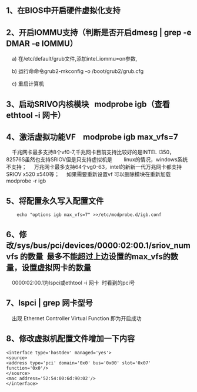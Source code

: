 ## 1、在BIOS中开启硬件虚拟化支持
## 2、开启IOMMU支持（判断是否开启dmesg | grep -e DMAR -e IOMMU）
    a) 在/etc/default/grub文件,添加intel_iommu=on参数,

    b) 运行命命令grub2-mkconfig -o /boot/grub2/grub.cfg

    c) 重启计算机
## 3、启动SRIVO内核模块   modprobe igb（查看 ethtool -i 网卡）
## 4、激活虚拟功能VF    modprobe igb max_vfs=7
    千兆网卡最多支持8个vf0-7,千兆网卡目前支持比较好的是INTEL I350， 82576S虽然也支持SRIOV但是只支持虚拟机是        linux的情况，windows系统不支持；
    万兆网卡最多支持64个vg0-63，intel的新新一代万兆网卡都支持SRIOV x520 x540等；
    如果需要重新设置vf 可以删除模块在重新加载
    modprobe -r igb
## 5、将配置永久写入配置文件
```shell
    echo "options igb max_vfs=7" >>/etc/modprobe.d/igb.conf
```
## 6、修改/sys/bus/pci/devices/0000\:02\:00.1/sriov_numvfs 的数量  最多不能超过上边设置的max_vfs的数量，设置虚拟网卡的数量
    0000\:02\:00.1为lspci或ethtool -i 网卡  时看到的pci号
## 7、lspci | grep 网卡型号
    出现 Ethernet Controller Virtual Function 即为开启成功
## 8、修改虚拟机配置文件增加一下内容
```shell
<interface type='hostdev' managed='yes'>
<source>
<address type='pci' domain='0x0' bus='0x00' slot='0x07' function='0x0'/>
</source>
<mac address='52:54:00:6d:90:02'/>
</interface>
```
